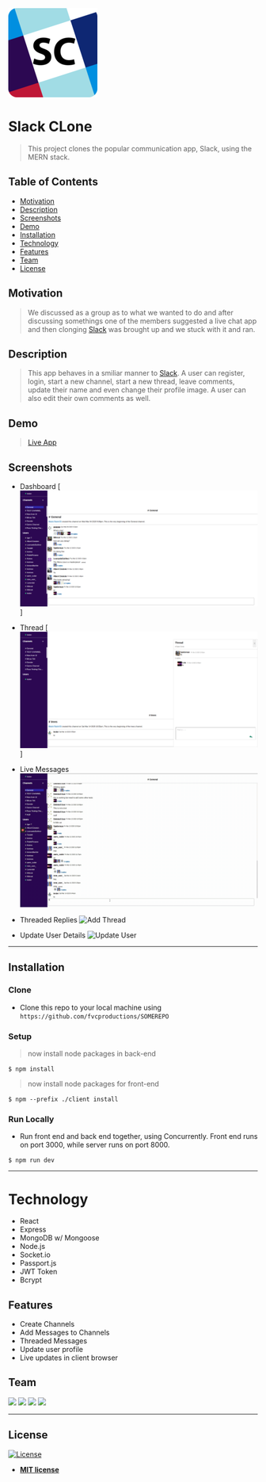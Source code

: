 <img src="https://github.com/chingu-voyages/v16-bears-03-BE/blob/project-readme/client/public/apple-touch-icon.png" title="Slack Clone" alt="Slack Clone">

# Slack CLone

> This project clones the popular communication app, Slack, using the MERN stack.

## Table of Contents

- [Motivation](#motivation)
- [Description](#description)
- [Screenshots](#screenshots)
- [Demo](#demo)
- [Installation](#installation)
- [Technology](#technology)
- [Features](#features)
- [Team](#team)
- [License](#license)

## Motivation

> We discussed as a group as to what we wanted to do and after discussing somethings one of the members suggested a live chat app and then clonging [Slack](https://slack.com/) was brought up and we stuck with it and ran.

## Description

> This app behaves in a smiliar manner to [Slack](https://slack.com/).  A user can register, login, start a new channel, start a new thread, leave comments, update their name and even change their profile image.  A user can also edit their own comments as well.

## Demo
> [Live App](https://slack-clone-bears-03.herokuapp.com/)

## Screenshots

- Dashboard
[![Screenshot](https://github.com/chingu-voyages/v16-bears-03-BE/blob/project-readme/assets/Channel-Image.png)]

- Thread
[![Screenshot](https://github.com/chingu-voyages/v16-bears-03-BE/blob/project-readme/assets/Thread-Image.png)]

- Live Messages
![Add Comment](https://github.com/chingu-voyages/v16-bears-03-BE/blob/project-readme/assets/Add-Comment.gif)

- Threaded Replies
![Add Thread](https://github.com/chingu-voyages/v16-bears-03-BE/blob/project-readme/assets/Add-Thread.gif)

- Update User Details
![Update User](https://github.com/chingu-voyages/v16-bears-03-BE/blob/project-readme/assets/Update-User.gif)
---

## Installation

### Clone

- Clone this repo to your local machine using `https://github.com/fvcproductions/SOMEREPO`

### Setup

> now install node packages in back-end

```shell
$ npm install
```

>now install node packages for front-end

```shell
$ npm --prefix ./client install
```

### Run Locally

- Run front end and back end together, using Concurrently. Front end runs on port 3000, while server runs on port 8000.

```shell
$ npm run dev
```

---

# Technology

 - React
 - Express
 - MongoDB w/ Mongoose
 - Node.js
 - Socket.io
 - Passport.js
 - JWT Token
 - Bcrypt

## Features

- Create Channels
- Add Messages to Channels
- Threaded Messages
- Update user profile
- Live updates in client browser 

## Team
<a href="https://github.com/Junjpan"><img src="https://avatars1.githubusercontent.com/u/27034919?s=400&u=551e7ed956f1cd8e377221def8af1ed26606e04c&v=4" width="200"/></a>
<a href="https://github.com/rusye"><img src="https://avatars3.githubusercontent.com/u/42260235?s=60&v=4" width="200"/></a>
<a href="https://github.com/Igor333m"><img src="https://avatars1.githubusercontent.com/u/10785230?s=400&u=d04506ed02698cf2f7e3434c8397bf571bd78a52&v=4" width="200"/></a>
<a href="https://github.com/a-w-m"><img src="https://avatars2.githubusercontent.com/u/47095419?s=60&v=4" width="200"/></a>

---

## License

[![License](http://img.shields.io/:license-mit-blue.svg?style=flat-square)](http://badges.mit-license.org)

- **[MIT license](http://opensource.org/licenses/mit-license.php)**